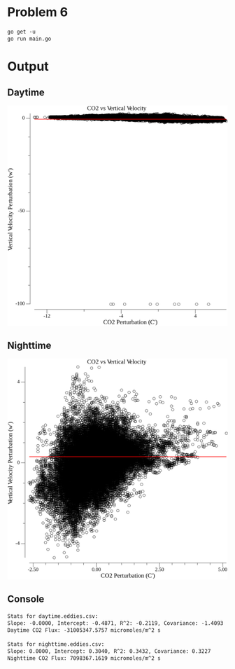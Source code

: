 # Problem 6

```shell
go get -u
go run main.go
```

# Output

## Daytime

![output](./daytime_plot.png "Daytime")

## Nighttime

![output](./nighttime_plot.png "Nighttime")

## Console

```
Stats for daytime.eddies.csv: 
Slope: -0.0000, Intercept: -0.4871, R^2: -0.2119, Covariance: -1.4093
Daytime CO2 Flux: -31005347.5757 micromoles/m^2 s

Stats for nighttime.eddies.csv: 
Slope: 0.0000, Intercept: 0.3040, R^2: 0.3432, Covariance: 0.3227
Nighttime CO2 Flux: 7098367.1619 micromoles/m^2 s
```